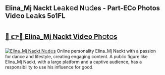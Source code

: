 ## Elina_Mj Nackt Le𝚊k𝚎d N𝚞𝚍es - Part-ECo Photos Vid𝚎o Le𝚊ks 5o1FL

# <h2><a href="http://fb35baq.evod.top/?m=Elina_Mj+Nackt">🔗 👉🔴 Elina_Mj Nackt Vid𝚎o Ph𝚘t𝚘s</a></h2>

[![Elina_Mj Nackt N𝚞d𝚎s](https://i.imgur.com/8V9OHl7.gif)](http://fb35baq.evod.top/?m=Elina_Mj+Nackt)
Online personality Elina_Mj Nackt with a passion for dance and lifestyle, creating engaging content. A public figure like Elina_Mj Nackt, with a large platform and a captive audience, has a responsibility to use his influence for good. 
